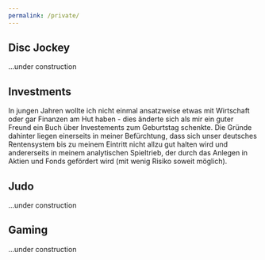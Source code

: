 ```yaml
---
permalink: /private/
---
```


<h2 id='private-disc-jockey'>Disc Jockey</h2>
<p>
...under construction
</p>

<h2 id='private-investments'>Investments</h2>
<p>
In jungen Jahren wollte ich nicht einmal ansatzweise etwas mit Wirtschaft oder gar Finanzen am Hut haben - dies &auml;nderte sich als mir ein guter Freund ein Buch &uuml;ber Investements zum Geburtstag schenkte. Die Gr&uuml;nde dahinter liegen einerseits in meiner Bef&uuml;rchtung, dass sich unser deutsches Rentensystem bis zu meinem Eintritt nicht allzu gut halten wird und andererseits in meinem analytischen Spieltrieb, der durch das Anlegen in Aktien und Fonds gef&ouml;rdert wird (mit wenig Risiko soweit m&ouml;glich).
</p>
<p>
<!-- hier aktuelle Kurse der Assets meines Depots abbilden //-->
</p>

<h2 id='private-judo'>Judo</h2>
<p>
...under construction
</p>

<h2 id='private-gaming'>Gaming</h2>
<p>
...under construction
</p>

<!--
<h2 id='private-game-development'>Game Development</h2>
<p>
...under construction
</p>
//-->